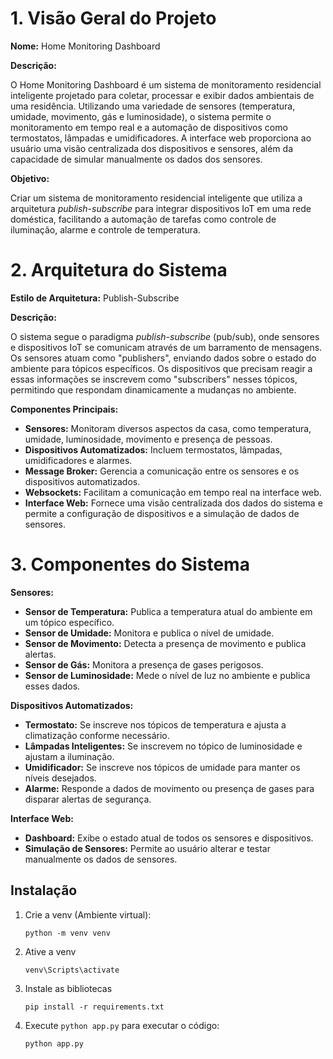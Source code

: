 # 1. Visão Geral do Projeto

**Nome:** Home Monitoring Dashboard

**Descrição:**

O Home Monitoring Dashboard é um sistema de monitoramento residencial inteligente projetado para coletar, processar e exibir dados ambientais de uma residência. Utilizando uma variedade de sensores (temperatura, umidade, movimento, gás e luminosidade), o sistema permite o monitoramento em tempo real e a automação de dispositivos como termostatos, lâmpadas e umidificadores. A interface web proporciona ao usuário uma visão centralizada dos dispositivos e sensores, além da capacidade de simular manualmente os dados dos sensores.

**Objetivo:**

Criar um sistema de monitoramento residencial inteligente que utiliza a arquitetura _publish-subscribe_ para integrar dispositivos IoT em uma rede doméstica, facilitando a automação de tarefas como controle de iluminação, alarme e controle de temperatura.

# 2. Arquitetura do Sistema

**Estilo de Arquitetura:** Publish-Subscribe

**Descrição:**

O sistema segue o paradigma _publish-subscribe_ (pub/sub), onde sensores e dispositivos IoT se comunicam através de um barramento de mensagens. Os sensores atuam como "publishers", enviando dados sobre o estado do ambiente para tópicos específicos. Os dispositivos que precisam reagir a essas informações se inscrevem como "subscribers" nesses tópicos, permitindo que respondam dinamicamente a mudanças no ambiente.

**Componentes Principais:**

- **Sensores:** Monitoram diversos aspectos da casa, como temperatura, umidade, luminosidade, movimento e presença de pessoas.
- **Dispositivos Automatizados:** Incluem termostatos, lâmpadas, umidificadores e alarmes.
- **Message Broker:** Gerencia a comunicação entre os sensores e os dispositivos automatizados.
- **Websockets:** Facilitam a comunicação em tempo real na interface web.
- **Interface Web:** Fornece uma visão centralizada dos dados do sistema e permite a configuração de dispositivos e a simulação de dados de sensores.

# 3. Componentes do Sistema

**Sensores:**

- **Sensor de Temperatura:** Publica a temperatura atual do ambiente em um tópico específico.
- **Sensor de Umidade:** Monitora e publica o nível de umidade.
- **Sensor de Movimento:** Detecta a presença de movimento e publica alertas.
- **Sensor de Gás:** Monitora a presença de gases perigosos.
- **Sensor de Luminosidade:** Mede o nível de luz no ambiente e publica esses dados.

**Dispositivos Automatizados:**

- **Termostato:** Se inscreve nos tópicos de temperatura e ajusta a climatização conforme necessário.
- **Lâmpadas Inteligentes:** Se inscrevem no tópico de luminosidade e ajustam a iluminação.
- **Umidificador:** Se inscreve nos tópicos de umidade para manter os níveis desejados.
- **Alarme:** Responde a dados de movimento ou presença de gases para disparar alertas de segurança.

**Interface Web:**

- **Dashboard:** Exibe o estado atual de todos os sensores e dispositivos.
- **Simulação de Sensores:** Permite ao usuário alterar e testar manualmente os dados de sensores.

## Instalação

1. Crie a venv (Ambiente virtual):

   ```
   python -m venv venv
   ```

2. Ative a venv
   ```
   venv\Scripts\activate
   ```
3. Instale as bibliotecas
   ```
   pip install -r requirements.txt
   ```
4. Execute `python app.py` para executar o código:
   ```
   python app.py
   ```   

